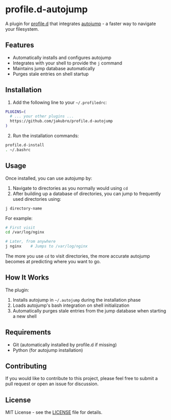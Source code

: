 # profile.d-autojump

A plugin for [profile.d](https://github.com/jakubro/profile.d) that
integrates [autojump](https://github.com/wting/autojump) - a faster way to navigate your filesystem.

## Features

- Automatically installs and configures autojump
- Integrates with your shell to provide the `j` command
- Maintains jump database automatically
- Purges stale entries on shell startup

## Installation

1. Add the following line to your `~/.profiledrc`:

```bash
PLUGINS=(
  # ... your other plugins ...
  https://github.com/jakubro/profile.d-autojump
)
```

2. Run the installation commands:

```bash
profile.d-install
. ~/.bashrc
```

## Usage

Once installed, you can use autojump by:

1. Navigate to directories as you normally would using `cd`
2. After building up a database of directories, you can jump to frequently used directories using:

```bash
j directory-name
```

For example:

```bash
# First visit
cd /var/log/nginx

# Later, from anywhere
j nginx    # Jumps to /var/log/nginx
```

The more you use `cd` to visit directories, the more accurate autojump becomes at predicting where you want to go.

## How It Works

The plugin:

1. Installs autojump in `~/.autojump` during the installation phase
2. Loads autojump's bash integration on shell initialization
3. Automatically purges stale entries from the jump database when starting a new shell

## Requirements

- Git (automatically installed by profile.d if missing)
- Python (for autojump installation)

## Contributing

If you would like to contribute to this project, please feel free to submit a pull request or open an issue for
discussion.

## License

MIT License - see the [LICENSE](LICENSE) file for details.

